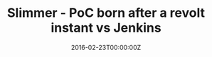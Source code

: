 ---
title: Slimmer - PoC born after a revolt instant vs Jenkins
date: 2016-02-23T00:00:00Z
slide: ""
embedSlide: ""
video: https://www.youtube.com/watch?v=CWCHT3GClMM
embedVideo: https://www.youtube.com/embed/CWCHT3GClMM
eventName: Dublin Go Meetup
eventLink: http://www.meetup.com/Dublin-Go-Meetup/
city: ""
links:
  Reveal: http://gianarb.it/slimmer-poc-slide/

---
